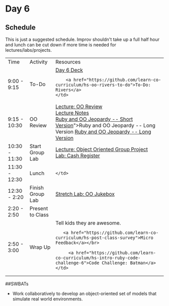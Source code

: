 # Day 6

## Schedule

This is just a suggested schedule. Improv shouldn't take up a full half hour and lunch can be cut down if more time is needed for lectures/labs/projects.

<table>
	<tr>
	  <td>Time</td>
	  <td>Activity</td>
	  <td>Resources</td>
	</tr>
	<tr>
    <td>9:00 - 9:15</td>
    <td>To-Do</td>
    <td>
        <a href="https://docs.google.com/presentation/d/1LJMche3oKe13AkUeAhJUXoBKJVF3XPveFdmMJI9WMH4/edit#slide=id.g3f8078aae_018">Day 6 Deck</a></br>

        <a href="https://github.com/learn-co-curriculum/hs-oo-rivers-to-do">To-Do: Rivers</a>
    </td>
  </tr>
  <tr>
    <td>9:15 - 10:30</td>
    <td>OO Review</td>
    <td>
    <a href="lectures/oo-review/LECTURE.md">Lecture: OO Review</a></br>
    <a href="lectures/oo-review">Lecture Notes</a></br>
    <a href="<a href="https://docs.google.com/presentation/d/15lxFavK4t-Gmv7dOANBPHiLflKpPgSejAGEnDuqN9Pc">Ruby and OO Jeopardy -- Short Version</a>">Ruby and OO Jeopardy -- Long Version</a>
    <a href="https://docs.google.com/presentation/d/15lxFavK4t-Gmv7dOANBPHiLflKpPgSejAGEnDuqN9Pc">Ruby and OO Jeopardy -- Long Version</a>
    </td>
  </tr>
  <tr>
    <td>10:30 - 11:30</td>
    <td>Start Group Lab</td>
    <td>
      <a href="lectures/object-oriented-group-project">Lecture: Object Oriented Group Project</a></br>
		 	<a href="https://github.com/learn-co-curriculum/hs-oo-cash-register">Lab: Cash Register</a>
    </td>
  </tr>
  <tr>
    <td>11:30 - 12:30</td>
    <td>Lunch</td>
    <td>
       
   	</td>
  </tr>
  <tr>
    <td>12:30 - 2:20</td>
    <td>Finish Group Lab</td>
    <td>
       <a href="https://github.com/learn-co-curriculum/oo-jukebox">Stretch Lab: OO Jukebox</a>
   	</td>
  </tr>
   <tr>
    <td>2:20 - 2:50</td>
    <td>Present to Class</td>
    <td>
   </td>
  </tr>
  <tr>
    <td>2:50 - 3:00</td>
    <td>Wrap Up</td>
    <td>
       Tell kids they are awesome.</br>

       <a href="https://github.com/learn-co-curriculum/hs-post-class-survey">Micro Feedback</a></br>

	     <a href="https://github.com/learn-co-curriculum/hs-intro-ruby-code-challenge-6">Code Challenge: Batman</a>
   	</td>
  </tr>

</table>

##SWBATs
+ Work collaboratively to develop an object-oriented set of models that simulate real world environments.
